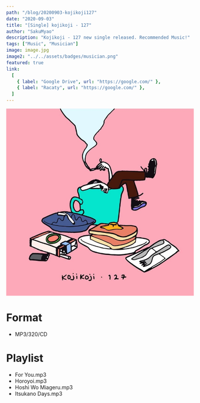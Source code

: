 ```yaml
---
path: "/blog/20200903-kojikoji127"
date: "2020-09-03"
title: "[Single] kojikoji - 127"
author: "SakuMyao"
description: "Kojikoji - 127 new single released. Recommended Music!"
tags: ["Music", "Musician"]
image: image.jpg
image2: "../../assets/badges/musician.png"
featured: true
link:
  [
    { label: "Google Drive", url: "https://google.com/" },
    { label: "Racaty", url: "https://google.com/" },
  ]
---
```


![Kojikoji - 127](./image.jpg)

# Format

- MP3/320/CD

# Playlist

- For You.mp3
- Horoyoi.mp3
- Hoshi Wo Miageru.mp3
- Itsukano Days.mp3

